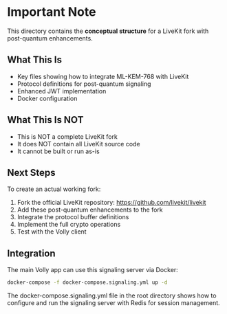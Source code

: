 # Important Note

This directory contains the **conceptual structure** for a LiveKit fork with post-quantum enhancements.

## What This Is

- Key files showing how to integrate ML-KEM-768 with LiveKit
- Protocol definitions for post-quantum signaling
- Enhanced JWT implementation
- Docker configuration

## What This Is NOT

- This is NOT a complete LiveKit fork
- It does NOT contain all LiveKit source code
- It cannot be built or run as-is

## Next Steps

To create an actual working fork:

1. Fork the official LiveKit repository: https://github.com/livekit/livekit
2. Add these post-quantum enhancements to the fork
3. Integrate the protocol buffer definitions
4. Implement the full crypto operations
5. Test with the Volly client

## Integration

The main Volly app can use this signaling server via Docker:

```bash
docker-compose -f docker-compose.signaling.yml up -d
```

The docker-compose.signaling.yml file in the root directory shows how to configure and run the signaling server with Redis for session management.
